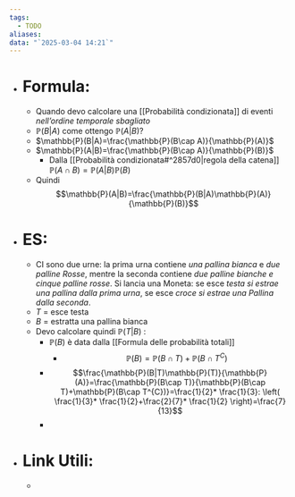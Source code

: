 ```yaml
---
tags:
  - TODO
aliases: 
data: "`2025-03-04 14:21`"
---
```

- # Formula:
	- Quando devo calcolare una [[Probabilità condizionata]] di eventi _nell’ordine temporale sbagliato_
	- $\mathbb{P}(B|A)$ come ottengo $\mathbb{P}(A|B)$?
	- $\mathbb{P}(B|A)=\frac{\mathbb{P}(B\cap A)}{\mathbb{P}(A)}$ 
	- $\mathbb{P}(A|B)=\frac{\mathbb{P}(B\cap A)}{\mathbb{P}(B)}$
		- Dalla [[Probabilità condizionata#^2857d0|regola della catena]] $\mathbb{P}(A\cap B)=\mathbb{P}(A|B)\mathbb{P}(B)$
	- Quindi $$\mathbb{P}(A|B)=\frac{\mathbb{P}(B|A)\mathbb{P}(A)}{\mathbb{P}(B)}$$
- # ES:
	- CI sono due urne: la prima urna contiene _una pallina bianca_ e _due palline Rosse_, mentre la seconda contiene _due palline bianche e cinque palline rosse_. Si lancia una Moneta: se esce _testa si estrae una pallina dalla prima urna_, se esce _croce si estrae una Pallina dalla seconda_.
	- $T$ = esce testa 
	- $B$ = estratta una pallina bianca
	- Devo calcolare quindi $\mathbb{P}(T|B)$ :
		- $\mathbb{P}(B)$ è data dalla [[Formula delle probabilità totali]] 
			- $$\mathbb{P}(B)=\mathbb{P}(B\cap T)+\mathbb{P}(B\cap T^{C})$$
		- $$\frac{\mathbb{P}(B|T)\mathbb{P}(T)}{\mathbb{P}(A)}=\frac{\mathbb{P}(B\cap T)}{\mathbb{P}(B\cap T)+\mathbb{P}(B\cap T^{C})}=\frac{1}{2}* \frac{1}{3}: \left( \frac{1}{3}* \frac{1}{2}+\frac{2}{7}* \frac{1}{2} \right)=\frac{7}{13}$$
		- 
- # Link Utili:
	- 
